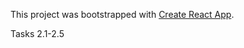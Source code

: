 This project was bootstrapped with [Create React App](https://github.com/facebookincubator/create-react-app).

Tasks 2.1-2.5